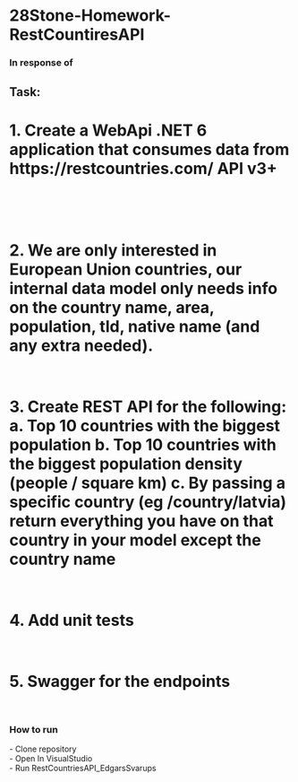 # 28Stone-Homework-RestCountiresAPI


<h3> In response of </h3>
<h2> Task: </h2>

<h1> 1. Create a WebApi .NET 6 application that consumes data from
https://restcountries.com/ API v3+ <h1> <br />
     
<h1> 2. We are only interested in European Union countries, our internal data model only
needs info on the country name, area, population, tld, native name (and any
extra needed). </h1> <br />
     
<h1> 3. Create REST API for the following:
a. Top 10 countries with the biggest population
b. Top 10 countries with the biggest population density (people / square km)
c. By passing a specific country (eg /country/latvia) return everything you
have on that country in your model except the country name </h1> <br />
     
<h1> 4. Add unit tests </h1> <br />
<h1> 5. Swagger for the endpoints </h1> <br />



<h3> How to run </h3>
- Clone repository <br />
- Open In VisualStudio <br />
- Run RestCountriesAPI_EdgarsSvarups
